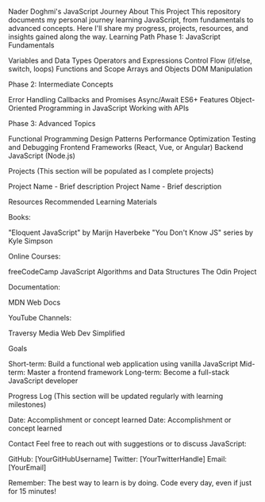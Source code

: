 Nader Doghmi's JavaScript Journey
About This Project
This repository documents my personal journey learning JavaScript, from fundamentals to advanced concepts. Here I'll share my progress, projects, resources, and insights gained along the way.
Learning Path
Phase 1: JavaScript Fundamentals

Variables and Data Types
Operators and Expressions
Control Flow (if/else, switch, loops)
Functions and Scope
Arrays and Objects
DOM Manipulation

Phase 2: Intermediate Concepts

Error Handling
Callbacks and Promises
Async/Await
ES6+ Features
Object-Oriented Programming in JavaScript
Working with APIs

Phase 3: Advanced Topics

Functional Programming
Design Patterns
Performance Optimization
Testing and Debugging
Frontend Frameworks (React, Vue, or Angular)
Backend JavaScript (Node.js)

Projects
(This section will be populated as I complete projects)

Project Name - Brief description
Project Name - Brief description

Resources
Recommended Learning Materials

Books:

"Eloquent JavaScript" by Marijn Haverbeke
"You Don't Know JS" series by Kyle Simpson


Online Courses:

freeCodeCamp JavaScript Algorithms and Data Structures
The Odin Project


Documentation:

MDN Web Docs


YouTube Channels:

Traversy Media
Web Dev Simplified



Goals

Short-term: Build a functional web application using vanilla JavaScript
Mid-term: Master a frontend framework
Long-term: Become a full-stack JavaScript developer

Progress Log
(This section will be updated regularly with learning milestones)

Date: Accomplishment or concept learned
Date: Accomplishment or concept learned

Contact
Feel free to reach out with suggestions or to discuss JavaScript:

GitHub: [YourGitHubUsername]
Twitter: [YourTwitterHandle]
Email: [YourEmail]


Remember: The best way to learn is by doing. Code every day, even if just for 15 minutes!
